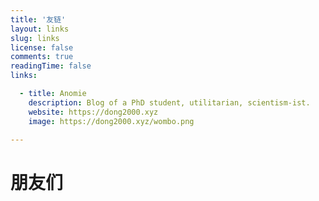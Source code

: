 ```yaml
---
title: '友链'
layout: links
slug: links
license: false
comments: true
readingTime: false
links:

  - title: Anomie
    description: Blog of a PhD student, utilitarian, scientism-ist.
    website: https://dong2000.xyz
    image: https://dong2000.xyz/wombo.png

---
```


# 朋友们